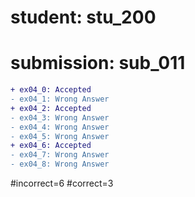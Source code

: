 # student: stu_200
# submission: sub_011

```diff
+ ex04_0: Accepted
- ex04_1: Wrong Answer
+ ex04_2: Accepted
- ex04_3: Wrong Answer
- ex04_4: Wrong Answer
- ex04_5: Wrong Answer
+ ex04_6: Accepted
- ex04_7: Wrong Answer
- ex04_8: Wrong Answer
```
#incorrect=6
#correct=3

